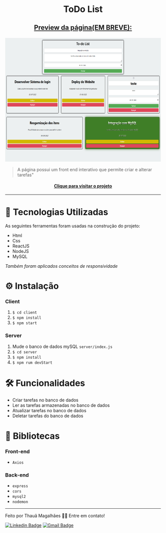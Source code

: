 <h1 align="center">
  <br>ToDo List
</h1>

## <p align="center"> <u>Preview da página(EM BREVE):</u> </p>

<p align="center">
  <img src="assets/preview.png" height="400px" alt="preview dá página">
</p>

> A página possui um front end interativo que permite criar e alterar tarefas"

<h4 align="center"><a href="https://tahaluh.github.io/random-quote-fcc/" target="_blank">Clique para visitar o projeto</a></h4>

---
# 💼 Tecnologias Utilizadas

As seguintes ferramentas foram usadas na construção do projeto:

- Html
- Css
- ReactJS
- NodeJS
- MySQL

*Também foram aplicados conceitos de responsividade*

# ⚙️ Instalação

### Client

  1. `$ cd client`
  2. `$ npm install`
  3. `$ npm start`
  
### Server

  1. Mude o banco de dados mySQL `server/index.js`
  2. `$ cd server`
  3. `$ npm install`
  4. `$ npm rum devStart`

# 🛠️ Funcionalidades

- Criar tarefas no banco de dados
- Ler as tarefas armazenadas no banco de dados
- Atualizar tarefas no banco de dados
- Deletar tarefas do banco de dados

# 🔧 Bibliotecas

### Front-end

- `Axios`
  
### Back-end

- `express`
- `cors`
- `mysql2`
- `nodemon`


---

Feito por Thauã Magalhães 👋🏽 Entre em contato!

[![Linkedin Badge](https://img.shields.io/badge/-Thauã-blue?style=flat-square&logo=Linkedin&logoColor=white&link=linkedin.com/in/thaua-lucas//)](linkedin.com/in/thaua-lucas/) 
[![Gmail Badge](https://img.shields.io/badge/-thauanlucascpl@gmail.com-c14438?style=flat-square&logo=Gmail&logoColor=white&link=mailto:thauanlucascpl@gmail.com)](mailto:thauanlucascpl@gmail.com)
